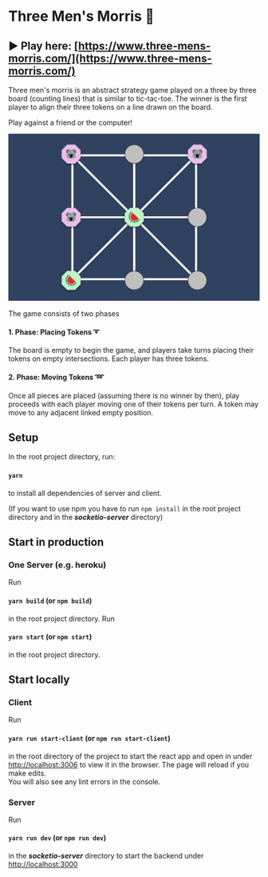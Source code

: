 # Three Men's Morris 👾

## ▶️ Play here: [https://www.three-mens-morris.com/](https://www.three-mens-morris.com/)

Three men's morris is an abstract strategy game played on a three by three board (counting lines) that is similar to tic-tac-toe.
The winner is the first player to align their three tokens on a line drawn on the board.

Play against a friend or the computer!

![morris](public/images/morris.png)

The game consists of two phases

 #### 1. Phase: Placing Tokens ➰
 The board is empty to begin the game, and players take turns placing their tokens on empty intersections. Each player has three tokens.

 #### 2. Phase: Moving Tokens ➿
 Once all pieces are placed (assuming there is no winner by then), play proceeds with each player moving one of their tokens per turn.
 A token may move to any adjacent linked empty position.

## Setup

In the root project directory, run:

#### `yarn`

to install all dependencies of server and client.

(If you want to use npm you have to run `npm install` in the root project directory and in the ***socketio-server*** directory)

## Start in production

### One Server (e.g. heroku)
Run
#### `yarn build` (or `npm build`)
in the root project directory.
Run
#### `yarn start` (or `npm start`)
in the root project directory.


## Start locally

### Client
Run 
#### `yarn run start-client` (or `npm run start-client`)
in the root directory of the project to start the react app and open in under [http://localhost:3006](http://localhost:3006) to 
view it in the browser.
The page will reload if you make edits.\
You will also see any lint errors in the console.

### Server
Run 
#### `yarn run dev` (or `npm run dev`)
in the ***socketio-server*** directory to start the backend under [http://localhost:3000](http://localhost:3000)
